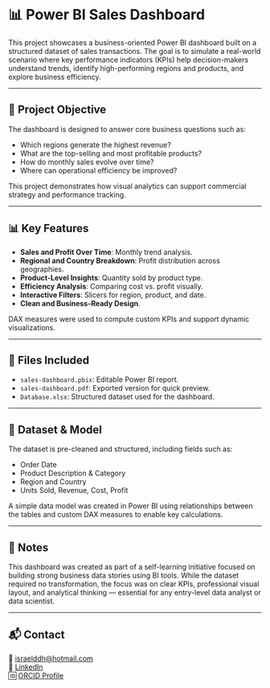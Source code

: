 # 📊 Power BI Sales Dashboard

This project showcases a business-oriented Power BI dashboard built on a structured dataset of sales transactions. The goal is to simulate a real-world scenario where key performance indicators (KPIs) help decision-makers understand trends, identify high-performing regions and products, and explore business efficiency.

---

## 🎯 Project Objective

The dashboard is designed to answer core business questions such as:

- Which regions generate the highest revenue?
- What are the top-selling and most profitable products?
- How do monthly sales evolve over time?
- Where can operational efficiency be improved?

This project demonstrates how visual analytics can support commercial strategy and performance tracking.

---

## 📊 Key Features

- **Sales and Profit Over Time**: Monthly trend analysis.
- **Regional and Country Breakdown**: Profit distribution across geographies.
- **Product-Level Insights**: Quantity sold by product type.
- **Efficiency Analysis**: Comparing cost vs. profit visually.
- **Interactive Filters**: Slicers for region, product, and date.
- **Clean and Business-Ready Design**.

DAX measures were used to compute custom KPIs and support dynamic visualizations.

---

## 📁 Files Included

- `sales-dashboard.pbix`: Editable Power BI report.
- `sales-dashboard.pdf`: Exported version for quick preview.
- `Database.xlsx`: Structured dataset used for the dashboard.

---

## 🧱 Dataset & Model

The dataset is pre-cleaned and structured, including fields such as:

- Order Date
- Product Description & Category
- Region and Country
- Units Sold, Revenue, Cost, Profit

A simple data model was created in Power BI using relationships between the tables and custom DAX measures to enable key calculations.

---

## 🧠 Notes

This dashboard was created as part of a self-learning initiative focused on building strong business data stories using BI tools. While the dataset required no transformation, the focus was on clear KPIs, professional visual layout, and analytical thinking — essential for any entry-level data analyst or data scientist.

---

## 📬 Contact

📧 israelddh@hotmail.com  
🔗 [LinkedIn](https://www.linkedin.com/in/israel-duarte/)  
🆔 [ORCID Profile](https://orcid.org/0000-0001-5427-6019)  

